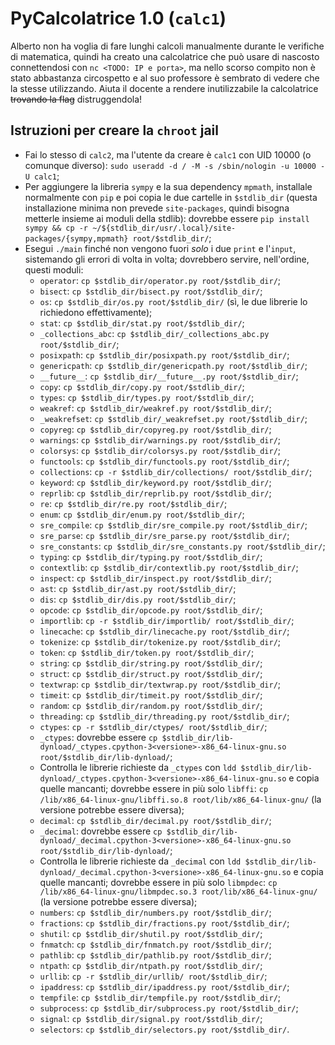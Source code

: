 # PyCalcolatrice 1.0 (`calc1`)

Alberto non ha voglia di fare lunghi calcoli manualmente durante le verifiche di matematica, quindi ha creato una calcolatrice che può usare di nascosto connettendosi con `nc <TODO: IP e porta>`, ma nello scorso compito non è stato abbastanza circospetto e al suo professore è sembrato di vedere che la stesse utilizzando. Aiuta il docente a rendere inutilizzabile la calcolatrice ~~trovando la flag~~ distruggendola!

## Istruzioni per creare la `chroot` jail

- Fai lo stesso di `calc2`, ma l'utente da creare è `calc1` con UID 10000 (o comunque diverso): `sudo useradd -d / -M -s /sbin/nologin -u 10000 -U calc1`;
- Per aggiungere la libreria `sympy` e la sua dependency `mpmath`, installale normalmente con `pip` e poi copia le due cartelle in `$stdlib_dir` (questa installazione minima non prevede `site-packages`, quindi bisogna metterle insieme ai moduli della stdlib): dovrebbe essere `pip install sympy && cp -r ~/${stdlib_dir/usr/.local}/site-packages/{sympy,mpmath} root/$stdlib_dir/`;
- Esegui `./main` finché non vengono fuori _solo_ i due `print` e l'`input`, sistemando gli errori di volta in volta; dovrebbero servire, nell'ordine, questi moduli:
  - `operator`: `cp $stdlib_dir/operator.py root/$stdlib_dir/`;
  - `bisect`: `cp $stdlib_dir/bisect.py root/$stdlib_dir/`;
  - `os`: `cp $stdlib_dir/os.py root/$stdlib_dir/` (sì, le due librerie lo richiedono effettivamente);
  - `stat`: `cp $stdlib_dir/stat.py root/$stdlib_dir/`;
  - `_collections_abc`: `cp $stdlib_dir/_collections_abc.py root/$stdlib_dir/`;
  - `posixpath`: `cp $stdlib_dir/posixpath.py root/$stdlib_dir/`;
  - `genericpath`: `cp $stdlib_dir/genericpath.py root/$stdlib_dir/`;
  - `__future__`: `cp $stdlib_dir/__future__.py root/$stdlib_dir/`;
  - `copy`: `cp $stdlib_dir/copy.py root/$stdlib_dir/`;
  - `types`: `cp $stdlib_dir/types.py root/$stdlib_dir/`;
  - `weakref`: `cp $stdlib_dir/weakref.py root/$stdlib_dir/`;
  - `_weakrefset`: `cp $stdlib_dir/_weakrefset.py root/$stdlib_dir/`;
  - `copyreg`: `cp $stdlib_dir/copyreg.py root/$stdlib_dir/`;
  - `warnings`: `cp $stdlib_dir/warnings.py root/$stdlib_dir/`;
  - `colorsys`: `cp $stdlib_dir/colorsys.py root/$stdlib_dir/`;
  - `functools`: `cp $stdlib_dir/functools.py root/$stdlib_dir/`;
  - `collections`: `cp -r $stdlib_dir/collections/ root/$stdlib_dir/`;
  - `keyword`: `cp $stdlib_dir/keyword.py root/$stdlib_dir/`;
  - `reprlib`: `cp $stdlib_dir/reprlib.py root/$stdlib_dir/`;
  - `re`: `cp $stdlib_dir/re.py root/$stdlib_dir/`;
  - `enum`: `cp $stdlib_dir/enum.py root/$stdlib_dir/`;
  - `sre_compile`: `cp $stdlib_dir/sre_compile.py root/$stdlib_dir/`;
  - `sre_parse`: `cp $stdlib_dir/sre_parse.py root/$stdlib_dir/`;
  - `sre_constants`: `cp $stdlib_dir/sre_constants.py root/$stdlib_dir/`;
  - `typing`: `cp $stdlib_dir/typing.py root/$stdlib_dir/`;
  - `contextlib`: `cp $stdlib_dir/contextlib.py root/$stdlib_dir/`;
  - `inspect`: `cp $stdlib_dir/inspect.py root/$stdlib_dir/`;
  - `ast`: `cp $stdlib_dir/ast.py root/$stdlib_dir/`;
  - `dis`: `cp $stdlib_dir/dis.py root/$stdlib_dir/`;
  - `opcode`: `cp $stdlib_dir/opcode.py root/$stdlib_dir/`;
  - `importlib`: `cp -r $stdlib_dir/importlib/ root/$stdlib_dir/`;
  - `linecache`: `cp $stdlib_dir/linecache.py root/$stdlib_dir/`;
  - `tokenize`: `cp $stdlib_dir/tokenize.py root/$stdlib_dir/`;
  - `token`: `cp $stdlib_dir/token.py root/$stdlib_dir/`;
  - `string`: `cp $stdlib_dir/string.py root/$stdlib_dir/`;
  - `struct`: `cp $stdlib_dir/struct.py root/$stdlib_dir/`;
  - `textwrap`: `cp $stdlib_dir/textwrap.py root/$stdlib_dir/`;
  - `timeit`: `cp $stdlib_dir/timeit.py root/$stdlib_dir/`;
  - `random`: `cp $stdlib_dir/random.py root/$stdlib_dir/`;
  - `threading`: `cp $stdlib_dir/threading.py root/$stdlib_dir/`;
  - `ctypes`: `cp -r $stdlib_dir/ctypes/ root/$stdlib_dir/`;
  - `_ctypes`: dovrebbe essere `cp $stdlib_dir/lib-dynload/_ctypes.cpython-3<versione>-x86_64-linux-gnu.so root/$stdlib_dir/lib-dynload/`;
  - Controlla le librerie richieste da `_ctypes` con `ldd $stdlib_dir/lib-dynload/_ctypes.cpython-3<versione>-x86_64-linux-gnu.so` e copia quelle mancanti; dovrebbe essere in più solo `libffi`: `cp /lib/x86_64-linux-gnu/libffi.so.8 root/lib/x86_64-linux-gnu/` (la versione potrebbe essere diversa);
  - `decimal`: `cp $stdlib_dir/decimal.py root/$stdlib_dir/`;
  - `_decimal`: dovrebbe essere `cp $stdlib_dir/lib-dynload/_decimal.cpython-3<versione>-x86_64-linux-gnu.so root/$stdlib_dir/lib-dynload/`;
  - Controlla le librerie richieste da `_decimal` con `ldd $stdlib_dir/lib-dynload/_decimal.cpython-3<versione>-x86_64-linux-gnu.so` e copia quelle mancanti; dovrebbe essere in più solo `libmpdec`: `cp /lib/x86_64-linux-gnu/libmpdec.so.3 root/lib/x86_64-linux-gnu/` (la versione potrebbe essere diversa);
  - `numbers`: `cp $stdlib_dir/numbers.py root/$stdlib_dir/`;
  - `fractions`: `cp $stdlib_dir/fractions.py root/$stdlib_dir/`;
  - `shutil`: `cp $stdlib_dir/shutil.py root/$stdlib_dir/`;
  - `fnmatch`: `cp $stdlib_dir/fnmatch.py root/$stdlib_dir/`;
  - `pathlib`: `cp $stdlib_dir/pathlib.py root/$stdlib_dir/`;
  - `ntpath`: `cp $stdlib_dir/ntpath.py root/$stdlib_dir/`;
  - `urllib`: `cp -r $stdlib_dir/urllib/ root/$stdlib_dir/`;
  - `ipaddress`: `cp $stdlib_dir/ipaddress.py root/$stdlib_dir/`;
  - `tempfile`: `cp $stdlib_dir/tempfile.py root/$stdlib_dir/`;
  - `subprocess`: `cp $stdlib_dir/subprocess.py root/$stdlib_dir/`;
  - `signal`: `cp $stdlib_dir/signal.py root/$stdlib_dir/`;
  - `selectors`: `cp $stdlib_dir/selectors.py root/$stdlib_dir/`.

